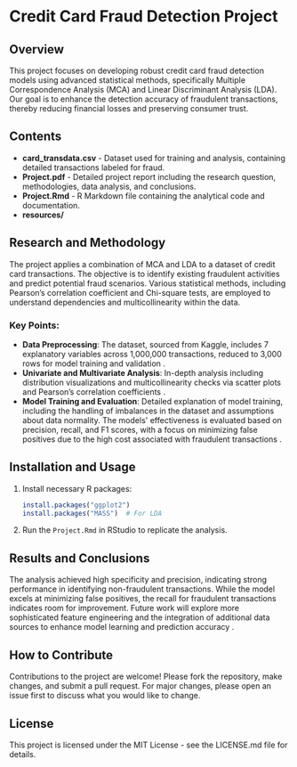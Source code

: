 # Credit Card Fraud Detection Project

## Overview
This project focuses on developing robust credit card fraud detection models using advanced statistical methods, specifically Multiple Correspondence Analysis (MCA) and Linear Discriminant Analysis (LDA). Our goal is to enhance the detection accuracy of fraudulent transactions, thereby reducing financial losses and preserving consumer trust.

## Contents

- **card_transdata.csv** - Dataset used for training and analysis, containing detailed transactions labeled for fraud.
- **Project.pdf** - Detailed project report including the research question, methodologies, data analysis, and conclusions.
- **Project.Rmd** - R Markdown file containing the analytical code and documentation.
- **resources/**

## Research and Methodology

The project applies a combination of MCA and LDA to a dataset of credit card transactions. The objective is to identify existing fraudulent activities and predict potential fraud scenarios. Various statistical methods, including Pearson’s correlation coefficient and Chi-square tests, are employed to understand dependencies and multicollinearity within the data.

### Key Points:

- **Data Preprocessing**: The dataset, sourced from Kaggle, includes 7 explanatory variables across 1,000,000 transactions, reduced to 3,000 rows for model training and validation .
- **Univariate and Multivariate Analysis**: In-depth analysis including distribution visualizations and multicollinearity checks via scatter plots and Pearson’s correlation coefficients .
- **Model Training and Evaluation**: Detailed explanation of model training, including the handling of imbalances in the dataset and assumptions about data normality. The models' effectiveness is evaluated based on precision, recall, and F1 scores, with a focus on minimizing false positives due to the high cost associated with fraudulent transactions .

## Installation and Usage

1. Install necessary R packages:
   ```R
   install.packages("ggplot2")
   install.packages("MASS")  # For LDA
   ```
2. Run the `Project.Rmd` in RStudio to replicate the analysis.

## Results and Conclusions

The analysis achieved high specificity and precision, indicating strong performance in identifying non-fraudulent transactions. While the model excels at minimizing false positives, the recall for fraudulent transactions indicates room for improvement. Future work will explore more sophisticated feature engineering and the integration of additional data sources to enhance model learning and prediction accuracy .

## How to Contribute

Contributions to the project are welcome! Please fork the repository, make changes, and submit a pull request. For major changes, please open an issue first to discuss what you would like to change.

## License

This project is licensed under the MIT License - see the LICENSE.md file for details.
